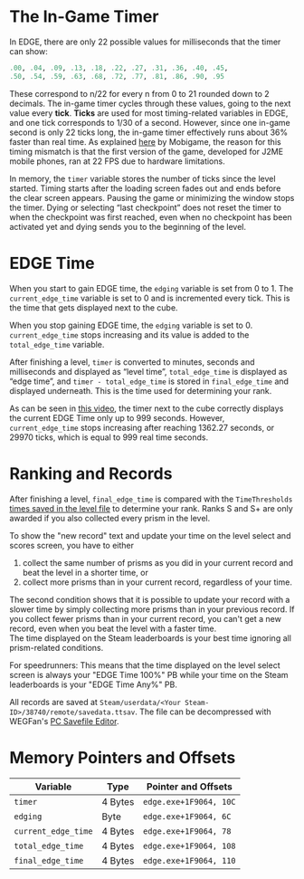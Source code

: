 # The In-Game Timer

In EDGE, there are only 22 possible values for milliseconds that the timer can show:

```python
.00, .04, .09, .13, .18, .22, .27, .31, .36, .40, .45, 
.50, .54, .59, .63, .68, .72, .77, .81, .86, .90, .95
```

These correspond to n/22 for every n from 0 to 21 rounded down to 2 decimals. 
The in-game timer cycles through these values, going to the next value every **tick**. 
**Ticks** are used for most timing-related variables in EDGE, and one tick corresponds to 1/30 of a second. However, since one in-game second is only 22 ticks long, the in-game timer effectively runs about 36% faster than real time.
As explained [here](https://twitter.com/Mobigame/status/1263226260618002432) by Mobigame, the reason for this timing mismatch is that the first version of the game, developed for J2ME mobile phones, ran at 22 FPS due to hardware limitations.

In memory, the `timer` variable stores the number of ticks since the level started. Timing starts after the loading screen fades out and ends before the clear screen appears. Pausing the game or minimizing the window stops the timer. Dying or selecting “last checkpoint” does not reset the timer to when the checkpoint was first reached, even when no checkpoint has been activated yet and dying sends you to the beginning of the level.

# EDGE Time

When you start to gain EDGE time, the `edging` variable is set from 0 to 1. The `current_edge_time` variable is set to 0 and is incremented every tick. This is the time that gets displayed next to the cube.

When you stop gaining EDGE time, the `edging` variable is set to 0. `current_edge_time` stops increasing and its value is added to the `total_edge_time` variable.

After finishing a level, `timer` is converted to minutes, seconds and milliseconds and displayed as “level time”, `total_edge_time` is displayed as “edge time”, and `timer - total_edge_time` is stored in `final_edge_time` and displayed underneath. This is the time used for determining your rank.

As can be seen in [this video](https://www.youtube.com/watch?v=LFC-D2SqThE), the timer next to the cube correctly displays the current EDGE Time only up to 999 seconds. However, `current_edge_time` stops increasing after reaching 1362.27 seconds, or 29970 ticks, which is equal to 999 real time seconds.

# Ranking and Records
After finishing a level, `final_edge_time` is compared with the `TimeThresholds` [times saved in the level file](https://github.com/robin-mu/EDGE/wiki/Ranking-Criteria) to determine your rank. Ranks S and S+ are only awarded if you also collected every prism in the level.

To show the "new record" text and update your time on the level select and scores screen, you have to either
1. collect the same number of prisms as you did in your current record and beat the level in a shorter time, or
2. collect more prisms than in your current record, regardless of your time.

The second condition shows that it is possible to update your record with a slower time by simply collecting more prisms than in your previous record. If you collect fewer prisms than in your current record, you can't get a new record, even when you beat the level with a faster time. <br/> The time displayed on the Steam leaderboards is your best time ignoring all prism-related conditions.

For speedrunners: This means that the time displayed on the level select screen is always your "EDGE Time 100%" PB while your time on the Steam leaderboards is your "EDGE Time Any%" PB.

All records are saved at `Steam/userdata/<Your Steam-ID>/38740/remote/savedata.ttsav`. The file can be decompressed with WEGFan's [PC Savefile Editor](https://github.com/WEGFan/Edge-PC-Savefile-Editor).

# Memory Pointers and Offsets

| Variable            | Type    | Pointer and Offsets    |
|---------------------|---------|------------------------|
| `timer`             | 4 Bytes | `edge.exe+1F9064, 10C` |
| `edging`            | Byte    | `edge.exe+1F9064, 6C`  |
| `current_edge_time` | 4 Bytes | `edge.exe+1F9064, 78`  |
| `total_edge_time`   | 4 Bytes | `edge.exe+1F9064, 108` |
| `final_edge_time`   | 4 Bytes | `edge.exe+1F9064, 110` |